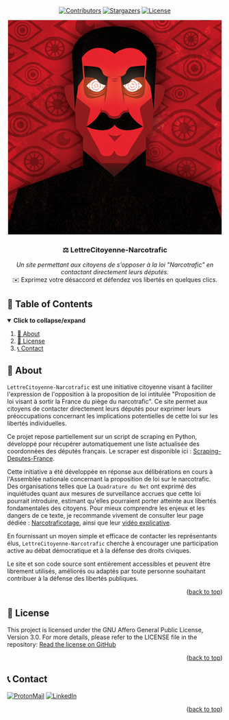 <div id="top" align="center">

<!-- Shields Header -->
[![Contributors][contributors-shield]](https://github.com/franckferman/LettreCitoyenne-Narcotrafic/graphs/contributors)
[![Stargazers][stars-shield]](https://github.com/franckferman/LettreCitoyenne-Narcotrafic/stargazers)
[![License][license-shield]](https://github.com/franckferman/LettreCitoyenne-Narcotrafic/blob/stable/LICENSE)

<!-- Logo -->
<a href="https://github.com/franckferman/LettreCitoyenne-Narcotrafic">
  <img src="https://raw.githubusercontent.com/franckferman/LettreCitoyenne-Narcotrafic/refs/heads/stable/docs/github/graphical_resources/opposition-loi-narcotrafic.png" alt="banner-LettreCitoyenne-Narcotrafic" width="auto" height="auto">
</a>

<!-- Title & Tagline -->
<h3 align="center">⚖️ LettreCitoyenne-Narcotrafic</h3>
<p align="center">
    <em>Un site permettant aux citoyens de s'opposer à la loi "Narcotrafic" en contactant directement leurs députés.</em>
    <br>
    ✉️ Exprimez votre désaccord et défendez vos libertés en quelques clics.
</p>

</div>

## 📜 Table of Contents

<details open>
  <summary><strong>Click to collapse/expand</strong></summary>
  <ol>
    <li><a href="#-about">📖 About</a></li>
    <li><a href="#-license">📜 License</a></li>
    <li><a href="#-contact">📞 Contact</a></li>
  </ol>
</details>

## 📖 About

`LettreCitoyenne-Narcotrafic` est une initiative citoyenne visant à faciliter l'expression de l'opposition à la proposition de loi intitulée "Proposition de loi visant à sortir la France du piège du narcotrafic". Ce site permet aux citoyens de contacter directement leurs députés pour exprimer leurs préoccupations concernant les implications potentielles de cette loi sur les libertés individuelles.

Ce projet repose partiellement sur un script de scraping en Python, développé pour récupérer automatiquement une liste actualisée des coordonnées des députés français. Le scraper est disponible ici : [Scraping-Deputes-France](https://github.com/franckferman/Scraping-Deputes-France).

Cette initiative a été développée en réponse aux délibérations en cours à l'Assemblée nationale concernant la proposition de loi sur le narcotrafic. Des organisations telles que La `Quadrature du Net` ont exprimé des inquiétudes quant aux mesures de surveillance accrues que cette loi pourrait introduire, estimant qu'elles pourraient porter atteinte aux libertés fondamentales des citoyens. Pour mieux comprendre les enjeux et les dangers de ce texte, je recommande vivement de consulter leur page dédiée : [Narcotraficotage](https://www.laquadrature.net/narcotraficotage/), ainsi que leur [vidéo explicative](https://video.lqdn.fr/w/kNaBnnbV97mwVpsL8jfBbQ).

En fournissant un moyen simple et efficace de contacter les représentants élus, `LettreCitoyenne-Narcotrafic` cherche à encourager une participation active au débat démocratique et à la défense des droits civiques.

Le site et son code source sont entièrement accessibles et peuvent être librement utilisés, améliorés ou adaptés par toute personne souhaitant contribuer à la défense des libertés publiques.

<p align="right">(<a href="#top">back to top</a>)</p>

## 📜 License

This project is licensed under the GNU Affero General Public License, Version 3.0. For more details, please refer to the LICENSE file in the repository: [Read the license on GitHub](https://github.com/franckferman/LettreCitoyenne-Narcotrafic/blob/stable/LICENSE)

<p align="right">(<a href="#top">back to top</a>)</p>

## 📞 Contact

[![ProtonMail][protonmail-shield]](mailto:contact@franckferman.fr)  [![LinkedIn][linkedin-shield]](https://www.linkedin.com/in/franckferman)

<p align="right">(<a href="#top">back to top</a>)</p>

<!-- MARKDOWN LINKS & IMAGES -->
<!-- https://www.markdownguide.org/basic-syntax/#reference-style-links -->
[contributors-shield]: https://img.shields.io/github/contributors/franckferman/LettreCitoyenne-Narcotrafic.svg?style=for-the-badge
[contributors-url]: https://github.com/franckferman/LettreCitoyenne-Narcotrafic/graphs/contributors
[stars-shield]: https://img.shields.io/github/stars/franckferman/LettreCitoyenne-Narcotrafic.svg?style=for-the-badge
[stars-url]: https://github.com/franckferman/LettreCitoyenne-Narcotrafic/stargazers
[license-shield]: https://img.shields.io/github/license/franckferman/LettreCitoyenne-Narcotrafic.svg?style=for-the-badge
[license-url]: https://github.com/franckferman/LettreCitoyenne-Narcotrafic/blob/stable/LICENSE
[protonmail-shield]: https://img.shields.io/badge/ProtonMail-8B89CC?style=for-the-badge&logo=protonmail&logoColor=blueviolet
[linkedin-shield]: https://img.shields.io/badge/-LinkedIn-black.svg?style=for-the-badge&logo=linkedin&colorB=blue
